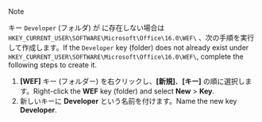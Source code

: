 > [!NOTE]
> <span data-ttu-id="86423-101">キー `Developer` (フォルダ) が に存在しない場合は `HKEY_CURRENT_USER\SOFTWARE\Microsoft\Office\16.0\WEF\` 、次の手順を実行して作成します。</span><span class="sxs-lookup"><span data-stu-id="86423-101">If the `Developer` key (folder) does not already exist under `HKEY_CURRENT_USER\SOFTWARE\Microsoft\Office\16.0\WEF\`, complete the following steps to create it.</span></span>
>
> 1. <span data-ttu-id="86423-102">**[WEF]** キー (フォルダー) を右クリックし、**[新規]**、**[キー]** の順に選択します。</span><span class="sxs-lookup"><span data-stu-id="86423-102">Right-click the **WEF** key (folder) and select **New** > **Key**.</span></span>
> 1. <span data-ttu-id="86423-103">新しいキーに **Developer** という名前を付けます。</span><span class="sxs-lookup"><span data-stu-id="86423-103">Name the new key **Developer**.</span></span>
